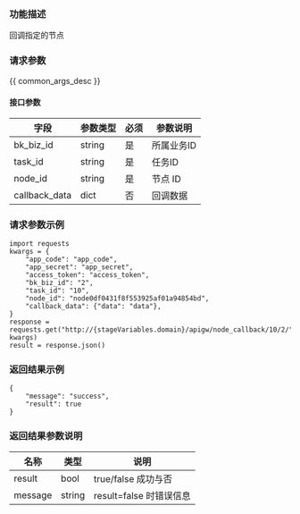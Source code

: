 ### 功能描述

回调指定的节点

### 请求参数

{{ common_args_desc }}

#### 接口参数

|   字段   |    参数类型  |  必须  |     参数说明     |
| ------------ | ------------ | ------ | ---------------- |
|   bk_biz_id    |   string     |   是   |  所属业务ID |
|   task_id     |   string   |   是   |  任务ID     |
|   node_id        | string     | 是         | 节点 ID                        |
|   callback_data        | dict     | 否         | 回调数据           |           |

### 请求参数示例

```
import requests
kwargs = {
    "app_code": "app_code",
    "app_secret": "app_secret",
    "access_token": "access_token",
    "bk_biz_id": "2",
    "task_id": "10",
    "node_id": "node0df0431f8f553925af01a94854bd",
    "callback_data": {"data": "data"},
}
response = requests.get("http://{stageVariables.domain}/apigw/node_callback/10/2/", kwargs)
result = response.json()
```

### 返回结果示例

```
{
    "message": "success",
    "result": true
}
```

### 返回结果参数说明

|      名称     |     类型   |               说明             |
| ------------  | ---------- | ------------------------------ |
|  result       | bool       | true/false 成功与否            |
|  message      | string     | result=false 时错误信息        |
